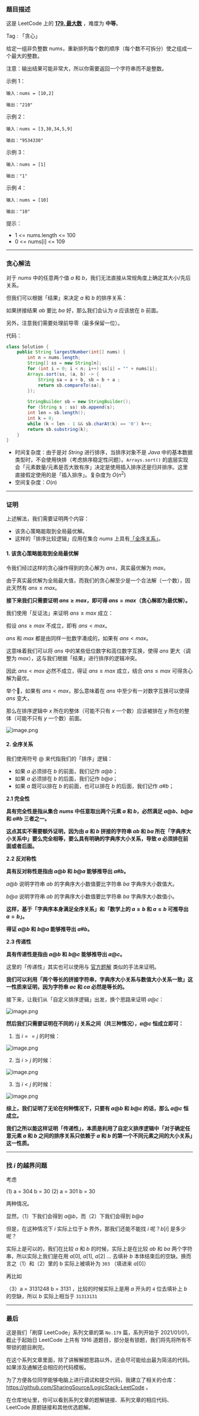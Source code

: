 ### 题目描述

这是 LeetCode 上的 **[179. 最大数](https://leetcode-cn.com/problems/largest-number/solution/gong-shui-san-xie-noxiang-xin-ke-xue-xi-vn86e/)** ，难度为 **中等**。

Tag : 「贪心」



给定一组非负整数 nums，重新排列每个数的顺序（每个数不可拆分）使之组成一个最大的整数。

注意：输出结果可能非常大，所以你需要返回一个字符串而不是整数。


示例 1：
```
输入：nums = [10,2]

输出："210"
```
示例 2：
```
输入：nums = [3,30,34,5,9]

输出："9534330"
```
示例 3：
```
输入：nums = [1]

输出："1"
```
示例 4：
```
输入：nums = [10]

输出："10"
```

提示：
* 1 <= nums.length <= 100
* 0 <= nums[i] <= $109$

---

### 贪心解法

对于 $nums$ 中的任意两个值 $a$ 和 $b$，我们无法直接从常规角度上确定其大小/先后关系。

但我们可以根据「结果」来决定 $a$ 和 $b$ 的排序关系：

如果拼接结果 $ab$ 要比 $ba$ 好，那么我们会认为 $a$ 应该放在 $b$ 前面。

另外，注意我们需要处理前导零（最多保留一位）。

代码：
```java []
class Solution {
    public String largestNumber(int[] nums) {
        int n = nums.length;
        String[] ss = new String[n];
        for (int i = 0; i < n; i++) ss[i] = "" + nums[i];
        Arrays.sort(ss, (a, b) -> {
            String sa = a + b, sb = b + a ;
            return sb.compareTo(sa);
        });
        
        StringBuilder sb = new StringBuilder();
        for (String s : ss) sb.append(s);
        int len = sb.length();
        int k = 0;
        while (k < len - 1 && sb.charAt(k) == '0') k++;
        return sb.substring(k);
    }
}
```
* 时间复杂度：由于是对 $String$ 进行排序，当排序对象不是 $Java$ 中的基本数据类型时，不会使用快排（考虑排序稳定性问题）。`Arrays.sort()` 的底层实现会「元素数量/元素是否大致有序」决定是使用插入排序还是归并排序。这里直接假定使用的是「插入排序」。复杂度为 $O(n^2)$
* 空间复杂度：$O(n)$

***

### 证明

上述解法，我们需要证明两个内容：

* 该贪心策略能取到全局最优解。
* 这样的「排序比较逻辑」应用在集合 $nums$ 上具有[「全序关系」](https://baike.baidu.com/item/%E5%85%A8%E5%BA%8F%E5%85%B3%E7%B3%BB)。

#### 1. 该贪心策略能取到全局最优解

令我们经过这样的贪心操作得到的贪心解为 $ans$，真实最优解为 $max$。

由于真实最优解为全局最大值，而我们的贪心解至少是一个合法解（一个数），因此天然有 $ans \leqslant max$。

**接下来我们只需要证明 $ans \geqslant max$，即可得 $ans = max$（贪心解即为最优解）。**

我们使用「反证法」来证明 $ans \geqslant max$ 成立：

假设 $ans \geqslant max$ 不成立，即有 $ans < max$。

$ans$ 和 $max$ 都是由同样一批数字凑成的，如果有 $ans < max$。

这意味着我们可以将 $ans$ 中的某些低位数字和高位数字互换，使得 $ans$ 更大（调整为 $max$），这与我们根据「结果」进行排序的逻辑冲突。

因此 $ans < max$ 必然不成立，得证 $ans \geqslant max$ 成立，结合 $ans \leqslant max$ 可得贪心解为最优。

举个🌰，如果有 $ans < max$，那么意味着在 $ans$ 中至少有一对数字互换可以使得 $ans$ 变大，

那么在排序逻辑中 $x$ 所在的整体（可能不只有 $x$ 一个数）应该被排在 $y$ 所在的整体（可能不只有 $y$ 一个数）前面。

![image.png](https://pic.leetcode-cn.com/1618191664-aUaIFS-image.png)


#### 2. 全序关系

我们使用符号 $@$ 来代指我们的「排序」逻辑：

* 如果 $a$ 必须排在 $b$ 的前面，我们记作 $a @ b$；
* 如果 $a$ 必须排在 $b$ 的后面，我们记作 $b @ a$；
* 如果 $a$ 既可以排在 $b$ 的前面，也可以排在 $b$ 的后面，我们记作 $a\#b$；

**2.1 完全性**

**具有完全性是指从集合 $nums$ 中任意取出两个元素 $a$ 和 $b$，必然满足 $a @ b$、$b @ a$ 和 $a\#b$ 三者之一。**

**这点其实不需要额外证明，因为由 $a$ 和 $b$ 拼接的字符串 $ab$ 和 $ba$ 所在「字典序大小关系中」要么完全相等，要么具有明确的字典序大小关系，导致 $a$ 必须排在前面或者后面。**

**2.2 反对称性**

**具有反对称性是指由 $a@b$ 和 $b@a$ 能够推导出 $a\#b$。**

$a@b$ 说明字符串 $ab$ 的字典序大小数值要比字符串 $ba$ 字典序大小数值大。

$b@a$ 说明字符串 $ab$ 的字典序大小数值要比字符串 $ba$ 字典序大小数值小。

**这样，基于「字典序本身满足全序关系」和「数学上的 $a \geqslant b$ 和 $a \leqslant b$ 可推导出 $a = b$」。**

**得证 $a@b$ 和 $b@a$ 能够推导出 $a\#b$。**

**2.3 传递性**

**具有传递性是指由 $a@b$ 和 $b@c$ 能够推导出 $a@c$。**

这里的「传递性」其实也可以使用与 [官方题解](https://leetcode-cn.com/problems/largest-number/solution/zui-da-shu-by-leetcode-solution-sid5/) 类似的手法来证明。

**我们可以利用「两个等长的拼接字符串，字典序大小关系与数值大小关系一致」这一性质来证明，因为字符串 $ac$ 和 $ca$ 必然是等长的。**

接下来，让我们从「自定义排序逻辑」出发，换个思路来证明 $a@c$：

![image.png](https://pic.leetcode-cn.com/1618207470-nFVtbm-image.png)


**然后我们只需要证明在不同的 $i$ $j$ 关系之间（共三种情况），$a@c$ 恒成立即可：**


1. 当 $i == j$ 的时候：

![image.png](https://pic.leetcode-cn.com/1618209987-kPJqkw-image.png)


2. 当 $i > j$ 的时候：

![image.png](https://pic.leetcode-cn.com/1618210019-pYydoU-image.png)


3. 当 $i < j$ 的时候：

![image.png](https://pic.leetcode-cn.com/1618210522-mJgnzX-image.png)


**综上，我们证明了无论在何种情况下，只要有 $a@b$ 和 $b@c$ 的话，那么 $a@c$ 恒成立。**

**我们之所以能这样证明「传递性」，本质是利用了自定义排序逻辑中「对于确定任意元素 $a$ 和 $b$ 之间的排序关系只依赖于 $a$ 和 $b$ 的第一个不同元素之间的大小关系」这一性质。**

***

### 找 $i$ 的越界问题

考虑

(1) a = 304 b = 30
(2) a = 301 b = 30

两种情况。

显然，（1）下我们会得到 $a@b$，而（2）下我们会得到 $b@a$

但是，在这种情况下 $i$ 实际上位于 $b$ 界外，那我们还能不能找 $i$ 呢？$b[i]$ 是多少呢？

实际上是可以的，我们在比较 $a$ 和 $b$ 的时候，实际上是在比较 $ab$ 和 $ba$ 两个字符串，所以实际上我们是在用 $a[0]$, $a[1]$, $a[2]$ ... 去填补 $b$ 本体结束后的空缺。换而言之（1）和（2）里的 b 实际上被填补为 `303` （填进来 $a[0]$）

再比如

（3）a = 3131248 b = 3131 ，比较的时候实际上是用 $a$ 开头的 `4` 位去填补上 $b$ 的空缺，所以 $b$ 实际上相当于 `31313131`

---

### 最后

这是我们「刷穿 LeetCode」系列文章的第 `No.179` 篇，系列开始于 2021/01/01，截止于起始日 LeetCode 上共有 1916 道题目，部分是有锁题，我们将先将所有不带锁的题目刷完。

在这个系列文章里面，除了讲解解题思路以外，还会尽可能给出最为简洁的代码。如果涉及通解还会相应的代码模板。

为了方便各位同学能够电脑上进行调试和提交代码，我建立了相关的仓库：https://github.com/SharingSource/LogicStack-LeetCode 。

在仓库地址里，你可以看到系列文章的题解链接、系列文章的相应代码、LeetCode 原题链接和其他优选题解。

